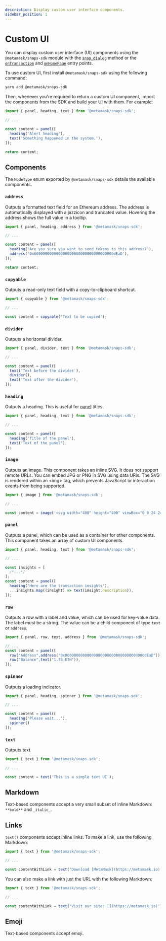```yaml
---
description: Display custom user interface components.
sidebar_position: 1
---
```


# Custom UI

You can display custom user interface (UI) components using the 
`@metamask/snaps-sdk` module with the 
[`snap_dialog`](../reference/snaps-api.md#snap_dialog) method or the 
[`onTransaction`](../reference/entry-points.md#ontransaction) and 
[`onHomePage`](../reference/entry-points.md#onhomepage) entry points.

To use custom UI, first install `@metamask/snaps-sdk` using the following command:

```bash
yarn add @metamask/snaps-sdk
```

Then, whenever you're required to return a custom UI component, import the components from the
SDK and build your UI with them.
For example:

```javascript
import { panel, heading, text } from '@metamask/snaps-sdk';

// ...

const content = panel([
  heading('Alert heading'),
  text('Something happened in the system.'),
]);

return content;
```

## Components

The `NodeType` enum exported by `@metamask/snaps-sdk` details the available components.

### `address`

Outputs a formatted text field for an Ethereum address. 
The address is automatically displayed with a jazzicon and truncated value. 
Hovering the address shows the full value in a tooltip. 

```javascript
import { panel, heading, address } from '@metamask/snaps-sdk';

// ...

const content = panel([
  heading('Are you sure you want to send tokens to this address?'),
  address('0x000000000000000000000000000000000000dEaD'),
]);

return content;
```

### `copyable`

Outputs a read-only text field with a copy-to-clipboard shortcut.

```javascript
import { copyable } from '@metamask/snaps-sdk';

// ...

const content = copyable('Text to be copied');
```

### `divider`

Outputs a horizontal divider.

```javascript
import { panel, divider, text } from '@metamask/snaps-sdk';

// ...

const content = panel([
  text('Text before the divider'),
  divider(),
  text('Text after the divider'),
]);
```

### `heading`

Outputs a heading.
This is useful for [panel](#panel) titles.

```javascript
import { panel, heading, text } from '@metamask/snaps-sdk';

// ...

const content = panel([
  heading('Title of the panel'),
  text('Text of the panel'),
]);
```

### `image`

Outputs an image. 
This component takes an inline SVG. 
It does not support remote URLs. 
You can embed JPG or PNG in SVG using data URIs. 
The SVG is rendered within an \<img\> tag, which prevents JavaScript or interaction events from being supported.

```javascript
import { image } from '@metamask/snaps-sdk';

// ...

const content = image('<svg width="400" height="400" viewBox="0 0 24 24" xmlns="http://www.w3.org/2000/svg"><path d="m2.514 17.874 9 5c.021.011.043.016.064.026s.051.021.078.031a.892.892 0 0 0 .688 0c.027-.01.052-.019.078-.031s.043-.015.064-.026l9-5A1 1 0 0 0 22 16.9L21 7V2a1 1 0 0 0-1.625-.781L14.649 5h-5.3L4.625 1.219A1 1 0 0 0 3 2v4.9l-1 10a1 1 0 0 0 .514.974ZM5 7V4.081l3.375 2.7A1 1 0 0 0 9 7h6a1 1 0 0 0 .625-.219L19 4.079V7.1l.934 9.345L13 20.3v-2.967l1.42-.946A1.3 1.3 0 0 0 15 15.3a1.3 1.3 0 0 0-1.3-1.3h-3.4A1.3 1.3 0 0 0 9 15.3a1.3 1.3 0 0 0 .58 1.084l1.42.946v2.97l-6.94-3.855Zm3.5 6a2 2 0 1 1 2-2 2 2 0 0 1-2 2Zm5-2a2 2 0 1 1 2 2 2 2 0 0 1-2-2Z"/></svg>');
```

### `panel`

Outputs a panel, which can be used as a container for other components. 
This component takes an array of custom UI components.

```javascript
import { panel, heading, text } from '@metamask/snaps-sdk';

// ...

const insights = [
  /*...*/
];
const content = panel([
  heading('Here are the transaction insights'),
  ...insights.map((insight) => text(insight.description)),
]);
```

### `row`

Outputs a row with a label and value, which can be used for key-value data. 
The label must be a string. The value can be a child component of type 
`text` or `address`. 

```javascript 
import { panel, row, text, address } from '@metamask/snaps-sdk'; 

// ...
const content = panel([
  row("Address",address("0x000000000000000000000000000000000000dEaD")),
  row("Balance",text("1.78 ETH")),
]);
```

### `spinner`

Outputs a loading indicator.

```javascript
import { panel, heading, spinner } from '@metamask/snaps-sdk';

// ...

const content = panel([
  heading('Please wait...'),
  spinner()
]);
```

### `text`

Outputs text. 

```javascript
import { text } from '@metamask/snaps-sdk';

// ...

const content = text('This is a simple text UI');
```

## Markdown

Text-based components accept a very small subset of inline Markdown: `**bold**` and `_italic_`.

## Links

`text()` components accept inline links. 
To make a link, use the following Markdown: 

```javascript
import { text } from '@metamask/snaps-sdk';

// ...

const contentWithLink = text('Download [MetaMask](https://metamask.io)');
```

You can also make a link with just the URL with the following Markdown: 

```javascript
import { text } from '@metamask/snaps-sdk';

// ...

const contentWithLink = text('Visit our site: [](https://metamask.io)');
```

## Emoji

Text-based components accept emoji.
